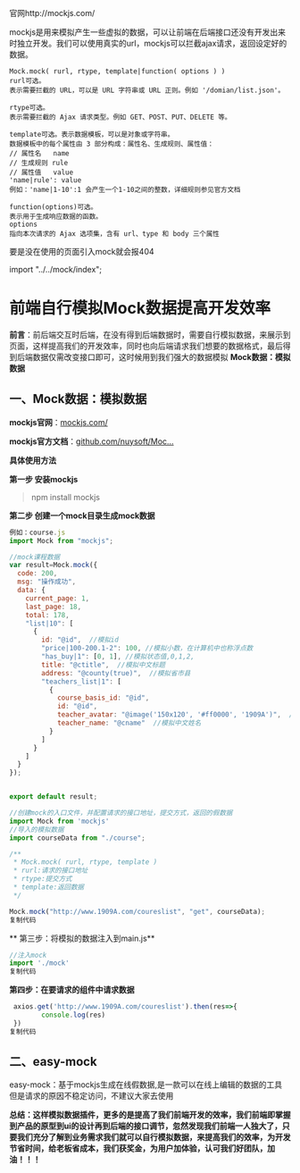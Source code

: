 官网http://mockjs.com/

mockjs是用来模拟产生一些虚拟的数据，可以让前端在后端接口还没有开发出来时独立开发。我们可以使用真实的url，mockjs可以拦截ajax请求，返回设定好的数据。

```
Mock.mock( rurl, rtype, template|function( options ) )
rurl可选。
表示需要拦截的 URL，可以是 URL 字符串或 URL 正则。例如 '/domian/list.json'。

rtype可选。
表示需要拦截的 Ajax 请求类型。例如 GET、POST、PUT、DELETE 等。

template可选。表示数据模板，可以是对象或字符串。
数据模板中的每个属性由 3 部分构成：属性名、生成规则、属性值：
// 属性名   name
// 生成规则 rule
// 属性值   value
'name|rule': value
例如：'name|1-10':1 会产生一个1-10之间的整数，详细规则参见官方文档

function(options)可选。
表示用于生成响应数据的函数。
options
指向本次请求的 Ajax 选项集，含有 url、type 和 body 三个属性

```





要是没在使用的页面引入mock就会报404

import "../../mock/index";





# 前端自行模拟Mock数据提高开发效率

**前言**：前后端交互时后端，在没有得到后端数据时，需要自行模拟数据，来展示到页面，这样提高我们的开发效率，同时也向后端请求我们想要的数据格式，最后得到后端数据仅需改变接口即可，这时候用到我们强大的数据模拟 **Mock数据：模拟数据**

## 一、Mock数据：模拟数据

**mockjs官网**：[mockjs.com/](https://link.juejin.cn/?target=http%3A%2F%2Fmockjs.com%2F)

**mockjs官方文档**：[github.com/nuysoft/Moc…](https://link.juejin.cn/?target=https%3A%2F%2Fgithub.com%2Fnuysoft%2FMock%2Fwiki%2FGetting-Started)

**具体使用方法**

**第一步 安装mockjs**

> npm install mockjs

**第二步 创建一个mock目录生成mock数据**

```javascript
例如：course.js
import Mock from "mockjs";

//mock课程数据
var result=Mock.mock({
  code: 200,
  msg: "操作成功",
  data: {
    current_page: 1,
    last_page: 18,
    total: 178,
    "list|10": [
      {
        id: "@id",  //模拟id
        "price|100-200.1-2": 100, //模拟小数，在计算机中也称浮点数
        "has_buy|1": [0, 1], //模拟状态值,0,1,2,
        title: "@ctitle",  //模拟中文标题
        address: "@county(true)",  //模拟省市县
        "teachers_list|1": [
          {
            course_basis_id: "@id",
            id: "@id",
            teacher_avatar: "@image('150x120', '#ff0000', '1909A')",  //模拟图片
            teacher_name: "@cname"  //模拟中文姓名
          }
        ]
      }
    ]
  }
});


export default result;

//创建mock的入口文件，并配置请求的接口地址，提交方式，返回的假数据
import Mock from 'mockjs'
//导入的模拟数据
import courseData from "./course";

/**
 * Mock.mock( rurl, rtype, template )
 * rurl:请求的接口地址
 * rtype:提交方式
 * template:返回数据
 */

Mock.mock("http://www.1909A.com/coureslist", "get", courseData);
复制代码
```

** 第三步：将模拟的数据注入到main.js**

```javascript
//注入mock
import './mock'
复制代码
```

**第四步：在要请求的组件中请求数据**

```javascript
 axios.get('http://www.1909A.com/coureslist').then(res=>{
        console.log(res)
 })
复制代码
```

## 二、easy-mock

easy-mock：基于mockjs生成在线假数据,是一款可以在线上编辑的数据的工具 但是请求的原因不稳定访问，不建议大家去使用

**总结：这样模拟数据插件，更多的是提高了我们前端开发的效率，我们前端即掌握到产品的原型到ui的设计再到后端的接口调节，忽然发现我们前端一人独大了，只要我们充分了解到业务需求我们就可以自行模拟数据，来提高我们的效率，为开发节省时间，给老板省成本，我们获奖金，为用户加体验，认可我们好团队，加油！！！**





